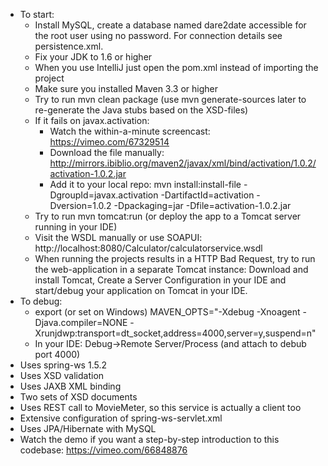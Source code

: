 * To start:
    * Install MySQL, create a database named dare2date accessible for the root user using no password. For connection details see persistence.xml.
	* Fix your JDK to 1.6 or higher
	* When you use IntelliJ just open the pom.xml instead of importing the project
	* Make sure you installed Maven 3.3 or higher
	* Try to run mvn clean package (use mvn generate-sources later to re-generate the Java stubs based on the XSD-files)
	* If it fails on javax.activation: 
		* Watch the within-a-minute screencast: https://vimeo.com/67329514
		* Download the file manually: http://mirrors.ibiblio.org/maven2/javax/xml/bind/activation/1.0.2/activation-1.0.2.jar
		* Add it to your local repo: 
			mvn install:install-file -DgroupId=javax.activation -DartifactId=activation -Dversion=1.0.2 -Dpackaging=jar -Dfile=activation-1.0.2.jar
	* Try to run mvn tomcat:run (or deploy the app to a Tomcat server running in your IDE)
	* Visit the WSDL manually or use SOAPUI: http://localhost:8080/Calculator/calculatorservice.wsdl
	* When running the projects results in a HTTP Bad Request, try to run the web-application in a separate Tomcat instance: Download and install Tomcat, Create a Server Configuration in your IDE and start/debug your application on Tomcat in your IDE.
* To debug: 
	* export (or set on Windows) MAVEN_OPTS="-Xdebug -Xnoagent -Djava.compiler=NONE -Xrunjdwp:transport=dt_socket,address=4000,server=y,suspend=n"
	* In your IDE: Debug->Remote Server/Process (and attach to debub port 4000)
* Uses spring-ws 1.5.2
* Uses XSD validation
* Uses JAXB XML binding
* Two sets of XSD documents
* Uses REST call to MovieMeter, so this service is actually a client too
* Extensive configuration of spring-ws-servlet.xml
* Uses JPA/Hibernate with MySQL
* Watch the demo if you want a step-by-step introduction to this codebase: https://vimeo.com/66848876
